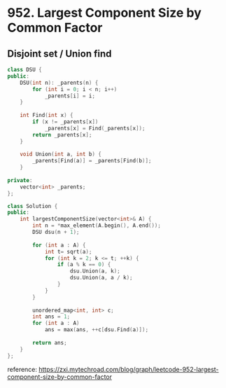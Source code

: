 # 952. Largest Component Size by Common Factor

## Disjoint set / Union find

```cpp
class DSU {
public:
    DSU(int n): _parents(n) {
        for (int i = 0; i < n; i++)
            _parents[i] = i;
    }
    
    int Find(int x) {
        if (x != _parents[x])
            _parents[x] = Find(_parents[x]);
        return _parents[x];
    }
    
    void Union(int a, int b) {
        _parents[Find(a)] = _parents[Find(b)];
    }
    
private:
    vector<int> _parents;
};

class Solution {
public:
    int largestComponentSize(vector<int>& A) {
        int n = *max_element(A.begin(), A.end());
        DSU dsu(n + 1);
        
        for (int a : A) {
            int t= sqrt(a);
            for (int k = 2; k <= t; ++k) {
                if (a % k == 0) {
                    dsu.Union(a, k);
                    dsu.Union(a, a / k);
                }
            }
        }
        
        unordered_map<int, int> c;
        int ans = 1;
        for (int a : A)
            ans = max(ans, ++c[dsu.Find(a)]);
        
        return ans;
    }
};
```

reference: https://zxi.mytechroad.com/blog/graph/leetcode-952-largest-component-size-by-common-factor
